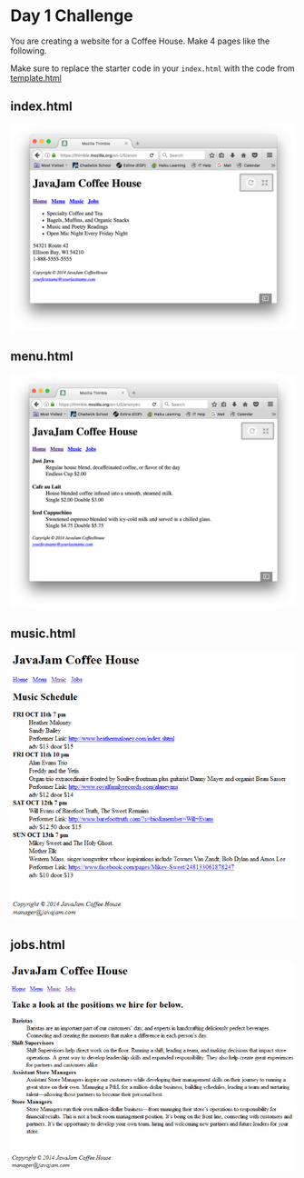 # Day 1 Challenge 

You are creating a website for a Coffee House. Make 4 pages like the following. <br>

Make sure to replace the starter code in your `index.html` with the code from [template.html](template.html) 

## index.html 

![Home Page](images/index.png)

## menu.html

![Menu](images/menu.png)

## music.html

![Music](images/music.png)

## jobs.html

![Jobs](images/jobs.png)
